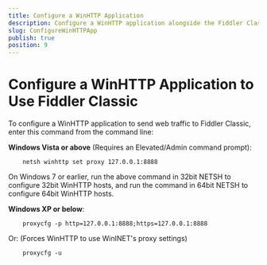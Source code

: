 ```yaml
---
title: Configure a WinHTTP Application
description: Configure a WinHTTP application alongside the Fiddler Classic proxy
slug: ConfigureWinHTTPApp
publish: true
position: 9
---
```


Configure a WinHTTP Application to Use Fiddler Classic
=====================================================

To configure a WinHTTP application to send web traffic to Fiddler Classic, enter this command from the command line:

**Windows Vista or above** (Requires an Elevated/Admin command prompt):

		netsh winhttp set proxy 127.0.0.1:8888

On Windows 7 or earlier, run the above command in 32bit NETSH to configure 32bit WinHTTP hosts, and run the command in 64bit NETSH to configure 64bit WinHTTP hosts.

**Windows XP or below**: 

		proxycfg -p http=127.0.0.1:8888;https=127.0.0.1:8888

Or: (Forces WinHTTP to use WinINET's proxy settings)

		proxycfg -u

